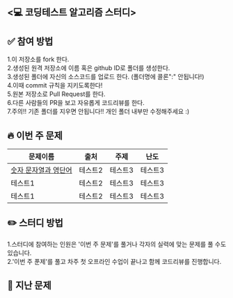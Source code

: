 ## <💻 코딩테스트 알고리즘 스터디>     
   
## ✅ 참여 방법
1.이 저장소를 fork 한다.  
2.생성된 원격 저장소에 이름 혹은 github ID로 폴더를 생성한다.  
3.생성된 폴더에 자신의 소스코드를 업로드 한다. (폴더명에 콜론":" 안됩니다!)  
4.이때 commit 규칙을 지키도록한다!  
5.원본 저장소로 Pull Request를 한다.  
6.다른 사람들의 PR을 보고 자유롭게 코드리뷰를 한다.  
7.주의!! 기존 폴더를 지우면 안됩니다!! 개인 폴더 내부만 수정해주세요 :) 



## 🔥 이번 주 문제

|**문제이름**|**출처**|**주제**|**난도**|
|------|---|---|---|
|[숫자 문자열과 영단어](https://school.programmers.co.kr/learn/courses/30/lessons/81301?language=java)|테스트2|테스트3|테스트3|
|테스트1|테스트2|테스트3|테스트3|
|테스트1|테스트2|테스트3|테스트3|



## ✏️ 스터디 방법
1.스터디에 참여하는 인원은 '이번 주 문제'를 풀거나
각자의 실력에 맞는 문제를 풀 수도 있습니다.  
2.'이번 주 푼제'를 풀고 차주 첫 오프라인 수업이 끝나고
함께 코드리뷰를 진행합니다.
## 📔 지난 문제

